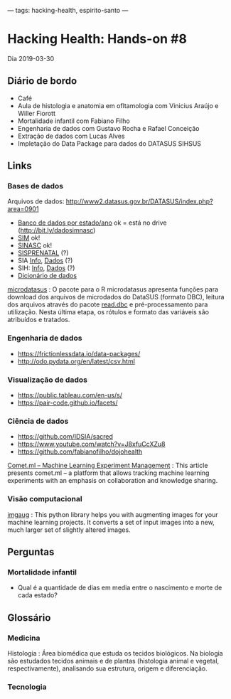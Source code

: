 —
tags: hacking-health, espirito-santo
—

# Hacking Health: Hands-on #8 
Dia 2019-03-30

## Diário de bordo
- Café
- Aula de histologia e anatomia em ofltamologia com Vinicius Araújo e Willer Fiorott
- Mortalidade infantil com Fabiano Filho
- Engenharia de dados com Gustavo Rocha e Rafael Conceição
- Extração de dados com Lucas Alves
- Impletação do Data Package para dados do DATASUS SIHSUS

## Links

### Bases de dados
 Arquivos de dados: http://www2.datasus.gov.br/DATASUS/index.php?area=0901
- [Banco de dados por estado/ano](http://bit.ly/dadosimnasc) ok = está no drive (http://bit.ly/dadosimnasc)
- [SIM](http://www2.datasus.gov.br/DATASUS/index.php?area=0901&item=1&acao=28&pad=31655) ok!
- [SINASC](http://www2.datasus.gov.br/DATASUS/index.php?area=0901&item=1&acao=26&pad=31655) ok!
- [SISPRENATAL](http://www2.datasus.gov.br/DATASUS/index.php?area=0901&item=1&acao=29&pad=31655) (?)
- SIA [Info](http://www2.datasus.gov.br/DATASUS/index.php?area=0202&id=19122), [Dados](http://www2.datasus.gov.br/DATASUS/index.php?area=0901&item=1&acao=22&pad=31655) (?)
- SIH: [Info](http://www2.datasus.gov.br/DATASUS/index.php?area=0202&id=11633), [Dados](http://www2.datasus.gov.br/DATASUS/index.php?area=0901&item=1&acao=25) (?)
- [Dicionário de dados](http://bit.ly/simnasc)

[microdatasus](https://github.com/rfsaldanha/microdatasus)
: O pacote para o R microdatasus apresenta funções para download dos arquivos de microdados do DataSUS (formato DBC), leitura dos arquivos através do pacote [read.dbc](https://cran.r-project.org/web/packages/read.dbc/index.html) e pré-processamento para utilização. Nesta última etapa, os rótulos e formato das variáveis são atribuídos e tratados.




### Engenharia de dados
- https://frictionlessdata.io/data-packages/
- http://odo.pydata.org/en/latest/csv.html

### Visualização de dados
- https://public.tableau.com/en-us/s/
- https://pair-code.github.io/facets/

### Ciência de dados
- https://github.com/IDSIA/sacred
- https://www.youtube.com/watch?v=J8xfuCcXZu8
- https://github.com/fabianofilho/dojohealth

[Comet.ml – Machine Learning Experiment Management](https://www.kdnuggets.com/2018/04/comet-ml-machine-learning-experiment-management.html)
: This article presents comet.ml – a platform that allows tracking machine learning experiments with an emphasis on collaboration and knowledge sharing.

### Visão computacional

[imgaug](https://github.com/aleju/imgaug)
: This python library helps you with augmenting images for your machine learning projects. It converts a set of input images into a new, much larger set of slightly altered images.

## Perguntas

### Mortalidade infantil
- Qual é a quantidade de dias em media entre o nascimento e morte de cada estado?


## Glossário

### Medicina

Histologia
: Área biomédica que estuda os tecidos biológicos. Na biologia são estudados tecidos animais e de plantas (histologia animal e vegetal, respectivamente), analisando sua estrutura, origem e diferenciação.

### Tecnologia